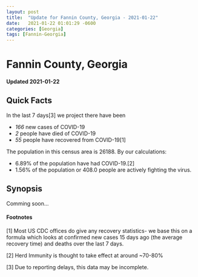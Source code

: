 ```yaml
---
layout: post
title:  "Update for Fannin County, Georgia - 2021-01-22"
date:   2021-01-22 01:01:29 -0600
categories: [Georgia]
tags: [Fannin-Georgia]
---
```


# Fannin County, Georgia
#### Updated 2021-01-22

## Quick Facts

In the last 7 days[3] we project there have been
- *166* new cases of COVID-19
- *2* people have died of COVID-19
- *55* people have recovered from COVID-19[1]

The population in this census area is 26188. By our calculations:
- 6.89% of the population have had COVID-19.[2]
- 1.56% of the population or 408.0 people are actively fighting the virus.

## Synopsis

Comming soon...


#### Footnotes

[1] Most US CDC offices do give any recovery statistics- we base this on a formula which looks at confirmed new cases
15 days ago (the average recovery time) and deaths over the last 7 days.

[2] Herd Immunity is thought to take effect at around ~70-80%

[3] Due to reporting delays, this data may be incomplete.
 
    